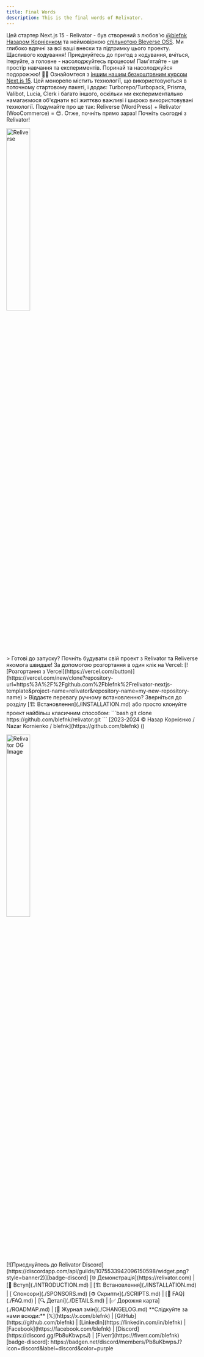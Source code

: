 ```yaml
---
title: Final Words
description: This is the final words of Relivator.
---
```


Цей стартер Next.js 15 - Relivator - був створений з любов'ю [@blefnk Назаром Корнієнком](https://github.com/blefnk) та неймовірною [спільнотою Bleverse OSS](https://github.com/blefnk/relivator/wiki/Project-Credits-&-Contributors). Ми глибоко вдячні за всі ваші внески та підтримку цього проекту.
Щасливого кодування! Приєднуйтесь до пригод з кодування, вчіться, ітеруйте, а головне - насолоджуйтесь процесом! Пам'ятайте - це простір навчання та експериментів. Поринай та насолоджуйся подорожжю! 🚀🌌
Ознайомтеся з [іншим нашим безкоштовним курсом Next.js 15](<https://github.com/blefnk/reliverse>). Цей монорепо містить технології, що використовуються в поточному стартовому пакеті, і додає: Turborepo/Turbopack, Prisma, Valibot, Lucia, Clerk і багато іншого, оскільки ми експериментально намагаємося об'єднати всі життєво важливі і широко використовувані технології. Подумайте про це так: Reliverse (WordPress) + Relivator (WooCommerce) = 😍. Отже, почніть прямо зараз! Почніть сьогодні з Relivator!
<p>
  <span>
    <a href="https://github.com/blefnk/relivator/blob/main/reliverse.webp">
      <picture>
          <source media="(prefers-color-scheme: dark)" srcset="/reliverse.webp" />
          <source media="(prefers-color-scheme: light)" srcset="/reliverse.webp" />
          <img alt="Reliverse" src="/reliverse.webp" width="35%" />
      </picture>
    </a>
  <span>
</p>
>  Готові до запуску? Почніть будувати свій проект з Relivator та Reliverse якомога швидше! За допомогою розгортання в один клік на Vercel:
[![Розгортання з Vercel](https://vercel.com/button)](https://vercel.com/new/clone?repository-url=https%3A%2F%2Fgithub.com%2Fblefnk%2Frelivator-nextjs-template&project-name=relivator&repository-name=my-new-repository-name)
>  Віддаєте перевагу ручному встановленню? Зверніться до розділу [🏗️ Встановлення](./INSTALLATION.md) або просто клонуйте проект найбільш класичним способом:
```bash
git clone https://github.com/blefnk/relivator.git
```
[2023-2024 © Назар Корнієнко / Nazar Kornienko / blefnk](https://github.com/blefnk) (<https://relivator.com>)
<p>
  <span
    <a href="https://github.com/blefnk/relivator/blob/main/og.png">
      <picture>
          <source media="(prefers-color-scheme: dark)" srcset="/og.png" />
          <source media="(prefers-color-scheme: light)" srcset="/og.png" />
          <img alt="Relivator OG Image" src="/og.png" width="35%" />
      </picture>
    </a>
  <span>
</p>
[![Приєднуйтесь до Relivator Discord](https://discordapp.com/api/guilds/1075533942096150598/widget.png?style=banner2)][badge-discord]
[🌐 Демонстрація](https://relivator.com) | [👋 Вступ](./INTRODUCTION.md) | [🏗️ Встановлення](./INSTALLATION.md) | [ Спонсори](./SPONSORS.md)
[⚙️ Скрипти](./SCRIPTS.md) | [🤔 FAQ](./FAQ.md) | [🔍 Деталі](./DETAILS.md) | [✅ Дорожня карта](./ROADMAP.md) | [📖 Журнал змін](./CHANGELOG.md)
**Слідкуйте за нами всюди:** [𝕏](https://x.com/blefnk) | [GitHub](https://github.com/blefnk) | [LinkedIn](https://linkedin.com/in/blefnk) | [Facebook](https://facebook.com/blefnk) | [Discord](https://discord.gg/Pb8uKbwpsJ) | [Fiverr](https://fiverr.com/blefnk)
[badge-discord]: https://badgen.net/discord/members/Pb8uKbwpsJ?icon=discord&label=discord&color=purple
